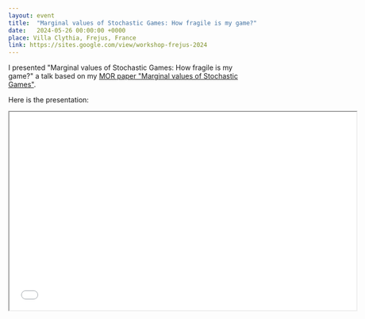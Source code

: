 ```yaml
---
layout: event
title:  "Marginal values of Stochastic Games: How fragile is my game?"
date:   2024-05-26 00:00:00 +0000
place: Villa Clythia, Frejus, France
link: https://sites.google.com/view/workshop-frejus-2024
---
```


I presented "Marginal values of Stochastic Games: How fragile is my game?" a talk based on my [MOR paper "Marginal values of Stochastic Games"](https://doi.org/10.1287/moor.2023.0297).

Here is the presentation:
<iframe src="presentations\2024-05-26 Marginal values of Stochastic Games.pdf" height="400" width="700"></iframe>


